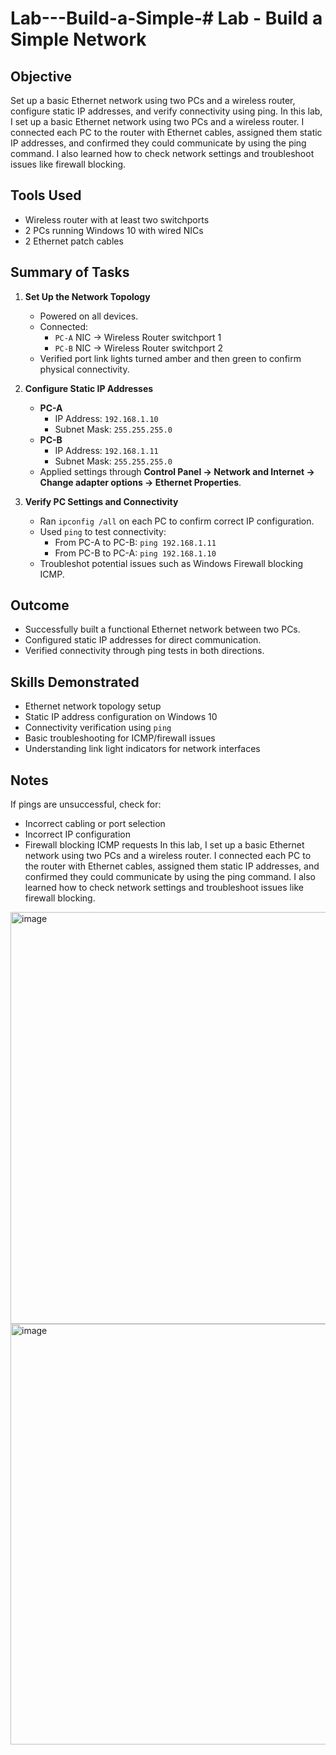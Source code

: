 # Lab---Build-a-Simple-# Lab - Build a Simple Network

## Objective
Set up a basic Ethernet network using two PCs and a wireless router, configure static IP addresses, and verify connectivity using ping. In this lab, I set up a basic Ethernet network using two PCs and a wireless router. I connected each PC to the router with Ethernet cables, assigned them static IP addresses, and confirmed they could communicate by using the ping command. I also learned how to check network settings and troubleshoot issues like firewall blocking.

## Tools Used
- Wireless router with at least two switchports
- 2 PCs running Windows 10 with wired NICs
- 2 Ethernet patch cables

## Summary of Tasks
1. **Set Up the Network Topology**
   - Powered on all devices.
   - Connected:
     - `PC-A` NIC → Wireless Router switchport 1
     - `PC-B` NIC → Wireless Router switchport 2
   - Verified port link lights turned amber and then green to confirm physical connectivity.

2. **Configure Static IP Addresses**
   - **PC-A**
     - IP Address: `192.168.1.10`
     - Subnet Mask: `255.255.255.0`
   - **PC-B**
     - IP Address: `192.168.1.11`
     - Subnet Mask: `255.255.255.0`
   - Applied settings through **Control Panel → Network and Internet → Change adapter options → Ethernet Properties**.

3. **Verify PC Settings and Connectivity**
   - Ran `ipconfig /all` on each PC to confirm correct IP configuration.
   - Used `ping` to test connectivity:
     - From PC-A to PC-B: `ping 192.168.1.11`
     - From PC-B to PC-A: `ping 192.168.1.10`
   - Troubleshot potential issues such as Windows Firewall blocking ICMP.

## Outcome
- Successfully built a functional Ethernet network between two PCs.
- Configured static IP addresses for direct communication.
- Verified connectivity through ping tests in both directions.

## Skills Demonstrated
- Ethernet network topology setup
- Static IP address configuration on Windows 10
- Connectivity verification using `ping`
- Basic troubleshooting for ICMP/firewall issues
- Understanding link light indicators for network interfaces

## Notes
If pings are unsuccessful, check for:
- Incorrect cabling or port selection
- Incorrect IP configuration
- Firewall blocking ICMP requests
In this lab, I set up a basic Ethernet network using two PCs and a wireless router. I connected each PC to the router with Ethernet cables, assigned them static IP addresses, and confirmed they could communicate by using the ping command. I also learned how to check network settings and troubleshoot issues like firewall blocking.

<img width="1167" height="659" alt="image" src="https://github.com/user-attachments/assets/e952e4cd-abc7-4204-a7a5-4401b6a93b2a" />

<img width="1171" height="673" alt="image" src="https://github.com/user-attachments/assets/54bc70a9-78c5-4348-a8d1-79c711ae0b06" />



